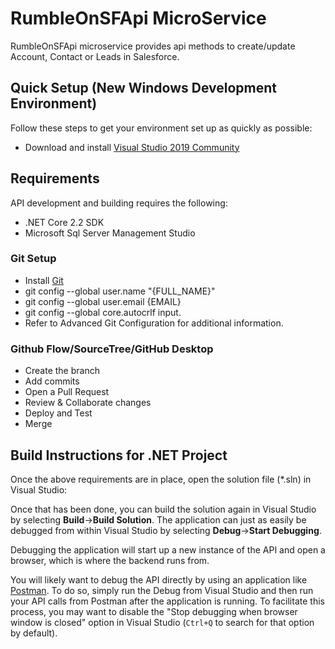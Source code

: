 # RumbleOnSFApi MicroService
RumbleOnSFApi microservice provides api methods to create/update Account, Contact or Leads in Salesforce.

## Quick Setup (New Windows Development Environment)
Follow these steps to get your environment set up as quickly as possible:

- Download and install [Visual Studio 2019 Community](https://visualstudio.microsoft.com/thank-you-downloading-visual-studio/?sku=Community&rel=16)

## Requirements
API development and building requires the following:

- .NET Core 2.2 SDK
- Microsoft Sql Server Management Studio

### Git Setup
- Install [Git](https://git-scm.com/downloads)
- git config --global user.name "{FULL_NAME}"
- git config --global user.email {EMAIL}
- git config --global core.autocrlf input.
- Refer to Advanced Git Configuration for additional information.

### Github Flow/SourceTree/GitHub Desktop
- Create the branch
- Add commits
- Open a Pull Request
- Review & Collaborate changes
- Deploy and Test
- Merge

## Build Instructions for .NET Project
Once the above requirements are in place, open the solution file (*.sln) in Visual Studio:

Once that has been done, you can build the solution again in Visual Studio by selecting **Build**->**Build Solution**. The application can just as easily be debugged from within Visual Studio by selecting **Debug**->**Start Debugging**.

Debugging the application will start up a new instance of the API and open a browser, which is where the backend runs from. 

You will likely want to debug the API directly by using an application like [Postman](https://www.getpostman.com/apps). To do so, simply run the Debug from Visual Studio and then run your API calls from Postman after the application is running. To facilitate this process, you may want to disable the "Stop debugging when browser window is closed" option in Visual Studio (`Ctrl+Q` to search for that option by default).
